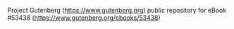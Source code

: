 Project Gutenberg (https://www.gutenberg.org) public repository for
eBook #53438 (https://www.gutenberg.org/ebooks/53438)
